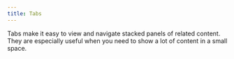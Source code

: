 ```yaml
---
title: Tabs
---
```

Tabs make it easy to view and navigate stacked panels of related content. They are especially useful when you need to show a lot of content in a small space.
